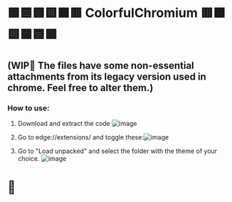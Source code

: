 # 🟪🟦🟩🟨🟧🟥 ColorfulChromium 🟥🟧🟨🟩🟦🟪
## (WIP🚧 The files have some non-essential attachments from its legacy version used in chrome. Feel free to alter them.)
 ### How to use:
 
1) Download and extract the code ![image](https://user-images.githubusercontent.com/89298319/209341182-1e664e5a-635d-4f50-a633-a3bcdc4d8b80.png)

2) Go to edge://extensions/ and toggle these:![image](https://user-images.githubusercontent.com/89298319/209340724-b641cb23-a399-477f-80e0-3edc4298fef4.png)
3) Go to "Load unpacked" and select the folder with the theme of your choice. ![image](https://user-images.githubusercontent.com/89298319/209340932-0acf28df-cb51-4d32-a7c9-8a4ddb1ba64e.png)

# 🎊
